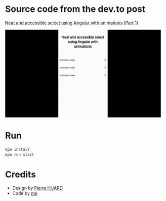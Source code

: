 # Source code from the dev.to post

[Neat and accessible select using Angular with animations (Part 1)](https://dev.to/angular/neat-and-accessible-select-using-angular-with-animations-part-1-akn)

![Neat select demo](src/assets/images/neat5.gif)

# Run

```bash
npm install
npm run start
```

# Credits

- Design by [Pierre HUARD](https://www.linkedin.com/in/pihuard/)
- Code by [me](https://twitter.com/frontdatacloud)
